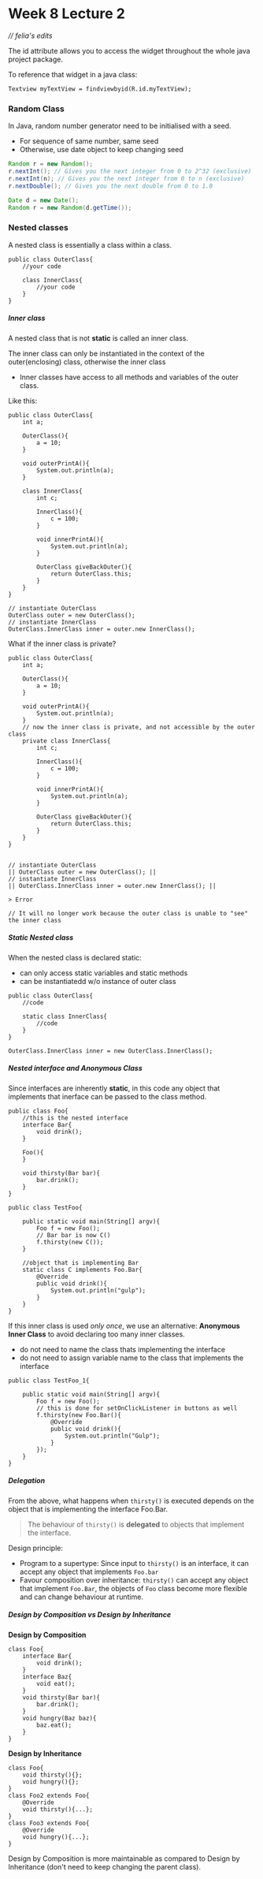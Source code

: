 # Week 8 Lecture 2

*// felia's edits*

The id attribute allows you to access the widget throughout the whole java project package.

To reference that widget in a java class:
```java=
Textview myTextView = findviewbyid(R.id.myTextView);
```

### Random Class

In Java, random number generator need to be initialised with a seed. 
- For sequence of same number, same seed
- Otherwise, use date object to keep changing seed

```java
Random r = new Random();
r.nextInt(); // Gives you the next integer from 0 to 2^32 (exclusive)
r.nextInt(n); // Gives you the next integer from 0 to n (exclusive)
r.nextDouble(); // Gives you the next double from 0 to 1.0

Date d = new Date();
Random r = new Random(d.getTime());
```

### Nested classes
A nested class is essentially a class within a class.

```java=
public class OuterClass{
    //your code
    
    class InnerClass{
        //your code
    }
}
```

##### Inner class
A nested class that is not **static** is called an inner class.

The inner class can only be instantiated in the context of the outer(enclosing) class, otherwise the inner class 

- Inner classes have access to all methods and variables of the outer class.

Like this:
```java=
public class OuterClass{
    int a;
    
    OuterClass(){
        a = 10;
    }
    
    void outerPrintA(){
        System.out.println(a);
    }
    
    class InnerClass{
        int c;
        
        InnerClass(){
            c = 100;
        }
        
        void innerPrintA(){
            System.out.println(a);
        }
        
        OuterClass giveBackOuter(){
            return OuterClass.this;
        }
    }
}

// instantiate OuterClass
OuterClass outer = new OuterClass();
// instantiate InnerClass
OuterClass.InnerClass inner = outer.new InnerClass();
```

What if the inner class is private?
```java=
public class OuterClass{
    int a;
    
    OuterClass(){
        a = 10;
    }
    
    void outerPrintA(){
        System.out.println(a);
    }
    // now the inner class is private, and not accessible by the outer class
    private class InnerClass{
        int c;
        
        InnerClass(){
            c = 100;
        }
        
        void innerPrintA(){
            System.out.println(a);
        }
        
        OuterClass giveBackOuter(){
            return OuterClass.this;
        }
    }
}


// instantiate OuterClass
|| OuterClass outer = new OuterClass(); ||
// instantiate InnerClass
|| OuterClass.InnerClass inner = outer.new InnerClass(); ||

> Error

// It will no longer work because the outer class is unable to "see" the inner class
```

##### Static Nested class

When the nested class is declared static:
- can only access static variables and static methods
- can be instantiatedd w/o instance of outer class

```java=
public class OuterClass{
    //code

    static class InnerClass{
        //code
    }
}

OuterClass.InnerClass inner = new OuterClass.InnerClass();
```

##### Nested interface and Anonymous Class
Since interfaces are inherently **static**, in this code any object that implements that inerface can be passed to the class method.

```java=
public class Foo{
    //this is the nested interface
    interface Bar{
        void drink();
    }
    
    Foo(){
    }
    
    void thirsty(Bar bar){
        bar.drink();
    }
}

public class TestFoo{
    
    public static void main(String[] argv){
        Foo f = new Foo();
        // Bar bar is now C()
        f.thirsty(new C());
    }
    
    //object that is implementing Bar
    static class C implements Foo.Bar{
        @Override
        public void drink(){
            System.out.println("gulp");
        }
    }
}
```

If this inner class is used *only once*, we use an alternative: **Anonymous Inner Class** to avoid declaring too many inner classes.
- do not need to name the class thats implementing the interface
- do not need to assign variable name to the class that implements the interface
```java=
public class TestFoo_1{
    
    public static void main(String[] argv){
        Foo f = new Foo();
        // this is done for setOnClickListener in buttons as well
        f.thirsty(new Foo.Bar(){
            @Override
            public void drink(){
                System.out.println("Gulp");
            }
        });
    }
}
```

##### Delegation
From the above, what happens when `thirsty()` is executed depends on the object that is implementing the interface Foo.Bar.
> The behaviour of `thirsty()` is **delegated** to objects that implement the interface.

Design principle:
- Program to a supertype: Since input to `thirsty()` is an interface, it can accept any object that implements `Foo.bar`
- Favour composition over inheritance: `thirsty()` can accept any object that implement `Foo.Bar`, the objects of `Foo` class become more flexible and can change behaviour at runtime.

##### Design by Composition vs Design by Inheritance

**Design by Composition**
```java=
class Foo{
    interface Bar{
        void drink();
    }
    interface Baz{
        void eat();
    }
    void thirsty(Bar bar){
        bar.drink();
    }
    void hungry(Baz baz){
        baz.eat();
    }
}
```

**Design by Inheritance**
```java=
class Foo{
    void thirsty(){};
    void hungry(){};
}
class Foo2 extends Foo{
    @Override
    void thirsty(){...};
}
class Foo3 extends Foo{
    @Override
    void hungry(){...};
}

``` 
Design by Composition is more maintainable as compared to Design by Inheritance (don't need to keep changing the parent class).



